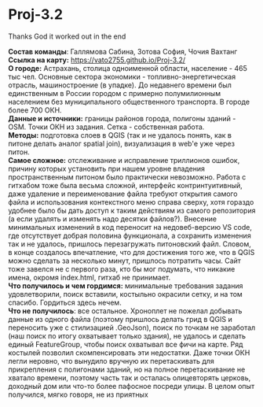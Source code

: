 # Proj-3.2
Thanks God it worked out in the end

**Состав команды**: Галлямова Сабина, Зотова София, Чочия Вахтанг \
**Ссылка на карту:** https://vato2755.github.io/Proj-3.2/ \
**О городе:** Астрахань, столица одноименной области, население - 465 тыс чел. Основные сектора экономики - топливно-энергетическая отрасль, машиностроение (в упадке). До недавнего времени был единственным в России городом с примерно полумилионным населением без муниципального общественного транспорта. В городе более 700 ОКН. \
**Данные и источники:** границы районов города, полигоны зданий - OSM. Точки ОКН из задания. Сетка - собственная работа. \
**Методы:** подготовка слоев в QGIS (так и не удалось понять, как в питоне делать аналог spatial join), визуализация в web'е уже через питон. \
**Самое сложное:** отслеживание и исправление триллионов ошибок, причину которых установить при нашем уровне владения пространственным питоном было практически невозможно. Работа с гитхабом тоже была весьма сложной, интерфейс контринтуитивный, даже удаление и переименование файла требуют открытия самого файла и использования контекстного меню справа сверху, хотя гораздо удобнее было бы дать доступ к таким действиям из самого репозитория (а если удалять и изменять надо десятки файлов?). Внесение минимальных изменений в код переносит на недовеб-версию VS code, где отсутствует добрая половина функционала, а сохранить изменения так и не удалось, пришлось перезагружать питоновский файл. Словом, в конце создалось впечатление, что для достижения того же, что в QGIS можно сделать за несколько минут, пришлось потратить часы. Сайт тоже завелся не с первого раза, кто бы мог подумать, что никакие имена, окромя index.html, гитхаб не принимает. \
**Что получилось и чем гордимся:** минимальные требования задания удовлетворили, поиск вставили, костыльно окрасили сетку, и на том спасибо. Гордиться здесь нечем. \
**Что не получилось**: все остальное. Хроноплет не пожелал добывать данные из одного файла (поэтому пришлось делать грид в QGIS и переносить уже с стилизацией .GeoJson), поиск по точкам не заработал (наш поиск по итогу охватывает только здания), не удалось и сделать единый FeatureGroup, чтобы поиск охватывал все фичи на карте. Ряд костылей позволил скомпенсировать эти недостатки. Даже точки ОКН легли неровно, что вынудило вручную их перетаскивать для прикрепления с полигонами зданий, но на полное перетаскивание не хватало времени, поэтому часть так и осталась олицевторять церковь, доходный дом или что-то более пафосное посреди улицы. В целом опыт получился, мягко говоря, не из приятных

